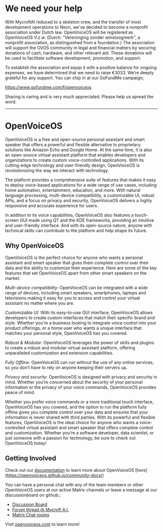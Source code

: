 # We need your help
With MycroftAI reduced to a skeleton crew, and the transfer of most development operations to Neon, we've decided to become a nonprofit association under Dutch law. OpenVoiceOS will be registered as OpenVoiceOS V.z.w. (Dutch: "Vereninging zonder winstoogmerk", a nonprofit association, as distinguished from a foundation.) The association will support the OVOS community in legal and financial matters by securing donations of cash, hardware, and other relevant aid. These donations will be used to facilitate software development, promotion, and support.

To establish the association and equip it with a positive balance for ongoing expenses, we have determined that we need to raise €3033. We’re deeply grateful for any support. You can chip in at our GoFundMe campaign;

https://www.gofundme.com/f/openvoiceos

Sharing is caring and is very much appreciated. Please help us spread the word.
<br><hr>
# OpenVoiceOS
OpenVoiceOS is a free and open-source personal assistant and smart speaker that offers a powerful and flexible alternative to proprietary solutions like Amazon Echo and Google Home. At the same time, it is also an open-source virtual assistant platform that enables developers and organizations to create custom voice-controlled applications. With its cutting-edge technology and user-friendly design, OpenVoiceOS is revolutionizing the way we interact with technology.

The platform provides a comprehensive suite of features that makes it easy to deploy voice-based applications for a wide range of use cases, including home automation, entertainment, education, and more. With natural language processing, multi-device compatibility, a customizable UI, robust APIs, and a focus on privacy and security, OpenVoiceOS delivers a highly responsive and accurate experience for users.

In addition to its voice capabilities, OpenVoiceOS also features a touch-screen GUI made using QT and the KDE frameworks, providing an intuitive and user-friendly interface. And with its open-source nature, anyone with technical skills can contribute to the platform and help shape its future.

## Why OpenVoiceOS
OpenVoiceOS is the perfect choice for anyone who wants a personal assistant and smart speaker that gives them complete control over their data and the ability to customize their experience. Here are some of the key features that set OpenVoiceOS apart from other smart speakers on the market:

*Multi-device compatibility:* OpenVoiceOS can be integrated with a wide range of devices, including smart speakers, smartphones, laptops and televisions making it easy for you to access and control your virtual assistant no matter where you are.

*Customizable UI:* With its easy-to-use GUI interface, OpenVoiceOS allows developers to create custom interfaces that match their specific brand and style. Whether you’re a business looking to integrate voice control into your product offerings, or a home user who wants a unique interface that matches your personal style, OpenVoiceOS has you covered.

*Robust & Modular:* OpenVoiceOS leverages the power of skills and plugins to create a robust and modular virtual assistant platform, offering unparalleled customization and extension capabilities.

*Fully Offline:* OpenVoiceOS can run without the use of any online services, so you don’t have to rely on anyone keeping their servers up.

*Privacy and security:* OpenVoiceOS is designed with privacy and security in mind. Whether you’re concerned about the security of your personal information or the privacy of your voice commands, OpenVoiceOS provides peace of mind.

Whether you prefer voice commands or a more traditional touch interface, OpenVoiceOS has you covered, and the option to run the platform fully offline gives you complete control over your data and ensures that your information is never shared with third parties. With its powerful and flexible features, OpenVoiceOS is the ideal choice for anyone who wants a voice-controlled virtual assistant and smart speaker that offers complete control and customization. Whether you’re a software developer, data scientist, or just someone with a passion for technology, be sure to check out OpenVoiceOS today!

## Getting Involved
Check out our [documentation](https://openvoiceos.github.io/community-docs/) to learn more about OpenVoiceOS [here] (https://openvoiceos.github.io/community-docs/)

You can have a personal chat with any of the team members or other OpenVoiceOS users at our active Matrix channels or leave a message at our discussionboard on github.;
* [Discussion Board](https://github.com/OpenVoiceOS/OpenVoiceOS/discussions)
* [Forum thread @ Mycroft A.I.](https://community.mycroft.ai/t/openvoiceos-a-bare-minimal-production-type-of-os-based-on-buildroot/4708)
* [Matrix Chat rooms](https://matrix.to/#/!XFpdtmgyCoPDxOMPpH:matrix.org?via=matrix.org)

Visit [openvoiceos.com](https://openvoiceos.com) to learn more!
